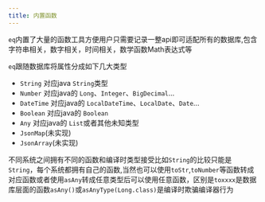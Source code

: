 ```yaml
---
title: 内置函数
---
```

`eq`内置了大量的函数工具方便用户只需要记录一整api即可适配所有的数据库,包含字符串相关，数字相关，时间相关，数学函数Math表达式等

`eq`跟随数据库将属性分成如下几大类型
- `String` 对应java `String`类型
- `Number` 对应java的 `Long`、`Integer`、`BigDecimal`...
- `DateTime` 对应java的 `LocalDateTime`、`LocalDate`、`Date`...
- `Boolean` 对应java的 `Boolean`
- `Any` 对应java的 `List`或者其他未知类型
- `JsonMap`(未实现)
- `JsonArray`(未实现)

不同系统之间拥有不同的函数和编译时类型接受比如`String`的比较只能是`String`，每个系统都拥有自己的函数,当然也可以使用`toStr`,`toNumber`等函数转成对应函数或者使用`asAny`转成任意类型后可以使用任意函数，区别是`toxxxx`是数据库层面的函数`asAny()`或`asAnyType(Long.class)`是编译时欺骗编译器行为